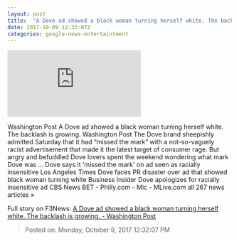 ```yaml
---
layout: post
title:  "A Dove ad showed a black woman turning herself white. The backlash is growing. - Washington Post"
date: 2017-10-09 12:32:07Z
categories: google-news-entertaintment
---
```


![A Dove ad showed a black woman turning herself white. The backlash is growing. - Washington Post](https://img.washingtonpost.com/pbox.php?url=http://img.washingtonpost.com/news/business/wp-content/uploads/sites/8/2017/10/dovefeatured.jpg&w=1484&op=resize&opt=1&filter=antialias&t=20170517)

Washington Post A Dove ad showed a black woman turning herself white. The backlash is growing. Washington Post The Dove brand sheepishly admitted Saturday that it had “missed the mark” with a not-so-vaguely racist advertisement that made it the latest target of consumer rage. But angry and befuddled Dove lovers spent the weekend wondering what mark Dove was ... Dove says it 'missed the mark' on ad seen as racially insensitive Los Angeles Times Dove faces PR disaster over ad that showed black woman turning white Business Insider Dove apologizes for racially insensitive ad CBS News BET - Philly.com - Mic - MLive.com all 267 news articles »


Full story on F3News: [A Dove ad showed a black woman turning herself white. The backlash is growing. - Washington Post](http://www.f3nws.com/n/eBbQsE)

> Posted on: Monday, October 9, 2017 12:32:07 PM
